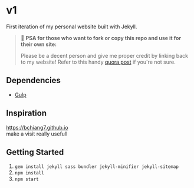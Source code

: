 # v1

First iteration of my personal website built with Jekyll.

> 📢 **PSA for those who want to fork or copy this repo and use it for their own site:**
>
> Please be a decent person and give me proper credit by linking back to my website! Refer to this handy [quora post](https://www.quora.com/Is-it-bad-to-copy-other-peoples-code) if you're not sure.

## Dependencies

- [Gulp](https://gulpjs.com/)

## Inspiration

https://bchiang7.github.io  
make a visit really usefull

## Getting Started

1.  `gem install jekyll sass bundler jekyll-minifier jekyll-sitemap`
2.  `npm install`
3.  `npm start`
